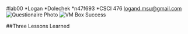 #lab00
*Logan
*Dolechek
*n47f693
*CSCI 476
<logand.msu@gmail.com>
![Questionaire Photo]()
![VM Box Success]()

##Three Lessons Learned
